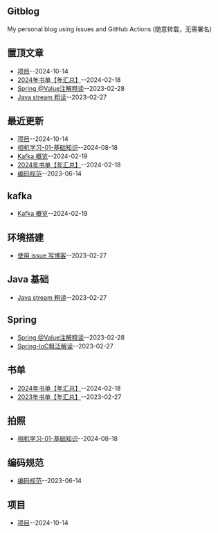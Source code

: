 ## Gitblog
My personal blog using issues and GitHub Actions (随意转载，无需署名)

## 置顶文章
- [项目](https://github.com/Winniekun/article/issues/12)--2024-10-14
- [2024年书单【年汇总】](https://github.com/Winniekun/article/issues/9)--2024-02-18
- [Spring @Value注解粗读](https://github.com/Winniekun/article/issues/6)--2023-02-28
- [Java stream 粗读](https://github.com/Winniekun/article/issues/3)--2023-02-27
## 最近更新
- [项目](https://github.com/Winniekun/article/issues/12)--2024-10-14
- [相机学习-01-基础知识](https://github.com/Winniekun/article/issues/11)--2024-08-18
- [Kafka 概览](https://github.com/Winniekun/article/issues/10)--2024-02-19
- [2024年书单【年汇总】](https://github.com/Winniekun/article/issues/9)--2024-02-18
- [编码规范](https://github.com/Winniekun/article/issues/7)--2023-06-14
## kafka
- [Kafka 概览](https://github.com/Winniekun/article/issues/10)--2024-02-19
## 环境搭建
- [使用 issue 写博客](https://github.com/Winniekun/article/issues/2)--2023-02-27
## Java 基础
- [Java stream 粗读](https://github.com/Winniekun/article/issues/3)--2023-02-27
## Spring
- [Spring @Value注解粗读](https://github.com/Winniekun/article/issues/6)--2023-02-28
- [Spring-IoC粗泛解读](https://github.com/Winniekun/article/issues/4)--2023-02-27
## 书单
- [2024年书单【年汇总】](https://github.com/Winniekun/article/issues/9)--2024-02-18
- [2023年书单【年汇总】](https://github.com/Winniekun/article/issues/5)--2023-02-27
## 拍照
- [相机学习-01-基础知识](https://github.com/Winniekun/article/issues/11)--2024-08-18
## 编码规范
- [编码规范](https://github.com/Winniekun/article/issues/7)--2023-06-14
## 项目
- [项目](https://github.com/Winniekun/article/issues/12)--2024-10-14
